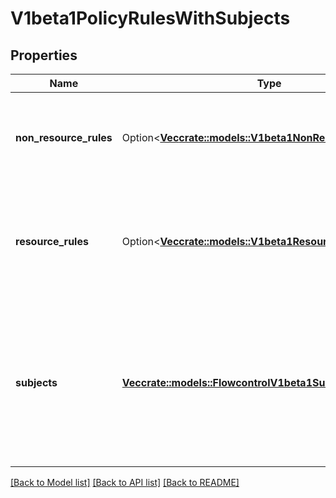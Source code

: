 # V1beta1PolicyRulesWithSubjects

## Properties

Name | Type | Description | Notes
------------ | ------------- | ------------- | -------------
**non_resource_rules** | Option<[**Vec<crate::models::V1beta1NonResourcePolicyRule>**](v1beta1.NonResourcePolicyRule.md)> | `nonResourceRules` is a list of NonResourcePolicyRules that identify matching requests according to their verb and the target non-resource URL. | [optional]
**resource_rules** | Option<[**Vec<crate::models::V1beta1ResourcePolicyRule>**](v1beta1.ResourcePolicyRule.md)> | `resourceRules` is a slice of ResourcePolicyRules that identify matching requests according to their verb and the target resource. At least one of `resourceRules` and `nonResourceRules` has to be non-empty. | [optional]
**subjects** | [**Vec<crate::models::FlowcontrolV1beta1Subject>**](flowcontrol.v1beta1.Subject.md) | subjects is the list of normal user, serviceaccount, or group that this rule cares about. There must be at least one member in this slice. A slice that includes both the system:authenticated and system:unauthenticated user groups matches every request. Required. | 

[[Back to Model list]](../README.md#documentation-for-models) [[Back to API list]](../README.md#documentation-for-api-endpoints) [[Back to README]](../README.md)


